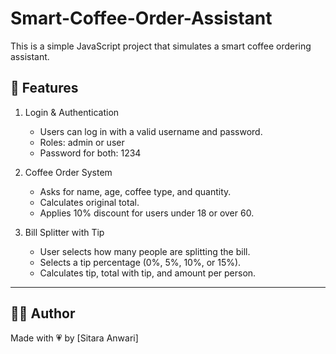 # Smart-Coffee-Order-Assistant

This is a simple JavaScript project that simulates a smart coffee ordering assistant. 

## 🎯 Features

1. Login & Authentication
   - Users can log in with a valid username and password.
   - Roles: admin or user
   - Password for both: 1234

2. Coffee Order System
   - Asks for name, age, coffee type, and quantity.
   - Calculates original total.
   - Applies 10% discount for users under 18 or over 60.

3. Bill Splitter with Tip
   - User selects how many people are splitting the bill.
   - Selects a tip percentage (0%, 5%, 10%, or 15%).
   - Calculates tip, total with tip, and amount per person.

---

## 🙋‍♀️ Author

Made with 💗 by [Sitara Anwari]
